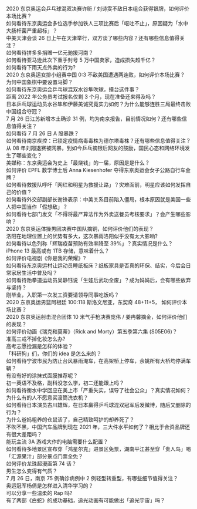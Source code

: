 2020 东京奥运会乒乓球混双决赛许昕 / 刘诗雯不敌日本组合获得银牌，如何评价本场比赛？  
如何看待东京奥运会多位选手参加铁人三项比赛后「呕吐不止」，原因疑为「水中大肠杆菌严重超标」？  
中美天津会谈 26 日上午在天津举行，双方谈了哪些内容？还有哪些信息值得关注？  
如何看待拼多多捐赠一亿元驰援河南？  
如何看待亚马逊此次下重手封号 5 万中国卖家，造成损失超千亿？  
如何看待下雨天点外卖的行为?  
2020 东京奥运女排小组赛中国 0:3 不敌美国遭遇两连败，如何评价本场比赛？  
为何中国象棋中要设置马脚？  
如何看待东京奥运会乒乓球混双水谷隼吹球，摸台这件事？  
距离 2022 年公务员考试报名仅剩 3 个月，现在准备还来得及吗？  
日本乒乓球运动员水谷隼和伊藤美诚究竟实力如何？为什么能够连胜三局最终击败中国组合夺冠？  
7 月 26 日江苏新增本土确诊 31 例，均为南京报告，目前情况如何？还有哪些信息值得关注？  
如何看待 7 月 26 日 A 股暴跌？  
如何看待南京疾控：已锁定疫情病毒毒株为德尔塔毒株？还有哪些信息值得关注？  
从 08 年刘翔退赛被网暴，到如今乒乓摘银后网友的鼓励，国民心态和网络环境发生了哪些变化？  
美媒称：东京奥运会为史上「最烧钱」的一届，原因是是什么？  
如何评价 EPFL 数学博士后 Anna Kiesenhofer 夺得东京奥运会女子公路自行车金牌？  
如何看待救援队呼吁「网红和明星为救援让路」？灾难面前，明星应该如何发挥自己的价值？  
如何看待外交部副部长谢锋表示：中美关系目前陷入僵局，根本原因就是美国一些人把中国当作「假想敌」？  
如何看待七部门发文「不得将最严算法作为外卖送餐员考核要求」？会产生哪些影响？  
2020 东京奥运体操男团决赛中国队摘铜，如何评价他们的表现？  
洛阳在地理位置上的优势有多大，这次暴雨洛阳似乎没有太大影响?  
如何看待以色列称「辉瑞疫苗预防有效率降至 39%」？真实情况是什么？  
iPhone 13 最高或有 1TB 存储，意味着什么？  
如何评价电视剧《你是我的荣耀》?  
如何看待东京奥运村让运动员睡纸板床？纸板家具是否真的环保、结实，今后会日常家居生活中普及吗？  
如何看待跆拳道运动员吴静钰说「生娃后武功全废」？成为妈妈后，会有哪些放弃与坚持？  
刚毕业，入职第一次发工资要请领导同事吃饭吗？  
2020 东京奥运男篮阿根廷 100:118 斯洛文尼亚，东契奇 48+11+5， 如何评价本场比赛？  
2020 东京奥运射击混合团体 10 米气手枪决赛庞伟 / 姜冉馨摘金，如何评价他们的表现？  
如何评价动画《瑞克和莫蒂》（Rick and Morty）第五季第六集 (S05E06)？  
准高三戒不掉化妆怎么办?  
高考志愿捡漏是怎样的体验？  
「科研狗」们，你们的 idea 是怎么来的？  
如何看待宁波市民为防止台风暴雨淹车，在高架桥上停车，余姚所有大桥均停满车辆？  
有没有好的涂抹式面膜推荐呢？  
初一英语不及格，副科没怎么学，初二还能跟上吗？  
如何看待衡水中学回应在美上市「严重失实，误导了社会公众」？真实情况如何？  
为什么有的人不愿意买滚筒洗衣机？  
如何看待日本演员古川雄辉，在日本赢得乒乓球混双冠军后发微博，随后又删除的行为？  
为什么爸妈粗养的仓鼠活了，自己精致呵护的却养死了？  
不吹不黑，中国汽车品牌到现在 2021 年，三大件水平如何了？相比于合资品牌还有很大差距吗？  
能玩主流 3A 游戏大作的电脑需要什么配置？  
如何看待多地景区宣布穿「鸿星尔克」进景区免票，湖南平江甚至穿「贵人鸟」喝「汇源果汁」部分景点门票全免？  
如何评价龙珠超漫画第 74 话？  
男生怎么变得有气质？  
7 月 26 日，南京 75 例确诊病例中 2 例轻型转重型，有哪些细节值得关注？  
奥运冠军杨倩是怎样进入清华学习的？  
可以分享一些温柔的 Rap 吗?  
有了两部《白蛇》的成功基础，追光动画有可能做出「追光宇宙」吗？  

